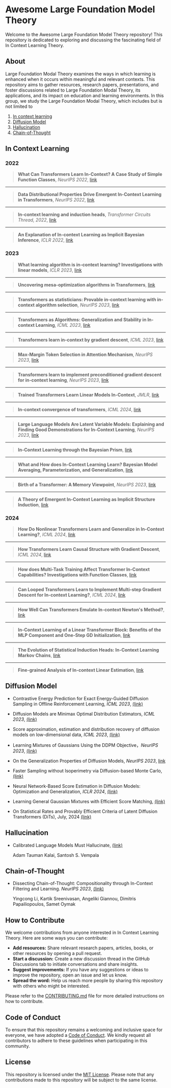 # Awesome Large Foundation Model Theory

Welcome to the Awesome Large Foundation Model Theory repository! This repository is dedicated to exploring and discussing the fascinating field of In Context Learning Theory.

## About

Large Foundation Modal Theory examines the ways in which learning is enhanced when it occurs within meaningful and relevant contexts. This repository aims to gather resources, research papers, presentations, and foster discussions related to Large Foundation Modal Theory, its applications, and its impact on education and learning environments. In this group, we study the Large Foundation Modal Theory, which includes but is not limited to


1. [In context learning](#In_context_learning)
2. [Diffusion Model](#Diffusion_Model)
3. [Hallucination](#Hallucination)
4. [Chain-of-Thought](#Chain-of-Thought)
 

## In Context Learning

### 2022

> **What Can Transformers Learn In-Context? A Case Study of Simple Function Classes**, *NeurIPS 2022*, [link](https://arxiv.org/abs/2208.01066)  
---

> **Data Distributional Properties Drive Emergent In-Context Learning in Transformers**, *NeurIPS 2022*, [link](https://arxiv.org/abs/2205.05055)  
---

> **In-context learning and induction heads**, *Transformer Circuits Thread, 2022*, [link](https://arxiv.org/abs/2209.11895)
---

> **An Explanation of In-context Learning as Implicit Bayesian Inference**, *ICLR 2022*, [link](https://arxiv.org/abs/2111.02080)

### 2023


> **What learning algorithm is in-context learning? Investigations with linear models**, *ICLR 2023*, [link](https://arxiv.org/pdf/2211.15661.pdf)  
---

> **Uncovering mesa-optimization algorithms in Transformers**, [link](https://arxiv.org/abs/2309.05858)  
---

> **Transformers as statisticians: Provable in-context learning with in-context algorithm selection**, *NeurIPS 2023*,  [link](https://arxiv.org/abs/2306.04637)
---

> **Transformers as Algorithms: Generalization and Stability in In-context Learning**, *ICML 2023*,  [link](https://proceedings.mlr.press/v202/li23l/li23l.pdf)
---

> **Transformers learn in-context by gradient descent**, *ICML 2023*, [link](https://arxiv.org/abs/2212.07677)
---

> **Max-Margin Token Selection in Attention Mechanism**, *NeurIPS 2023*, [link](https://arxiv.org/abs/2306.13596)  
---

> **Transformers learn to implement preconditioned gradient descent for in-context learning**, *NeurIPS 2023*, [link](https://arxiv.org/abs/2306.00297)
---

> **Trained Transformers Learn Linear Models In-Context**, *JMLR*, [link](https://arxiv.org/pdf/2306.09927.pdf)
---

> **In-context convergence of transformers**, *ICML 2024*, [link](https://arxiv.org/abs/2310.05249)
---

> **Large Language Models Are Latent Variable Models: Explaining and Finding Good Demonstrations for In-Context Learning**, *NeurIPS 2023*, [link](https://arxiv.org/abs/2301.11916)
---

> **In-Context Learning through the Bayesian Prism**, [link](https://arxiv.org/abs/2306.04891)
---

> **What and How does In-Context Learning Learn? Bayesian Model Averaging, Parameterization, and Generalization**, [link](https://arxiv.org/abs/2305.19420)
---

> **Birth of a Transformer: A Memory Viewpoint**, *NeurIPS 2023*, [link](https://arxiv.org/abs/2306.00802)
---

> **A Theory of Emergent In-Context Learning as Implicit Structure Induction**, [link](https://arxiv.org/pdf/2303.07971)

### 2024

> **How Do Nonlinear Transformers Learn and Generalize in In-Context Learning?**, *ICML 2024*, [link](https://openreview.net/forum?id=I4HTPws9P6)  
---

> **How Transformers Learn Causal Structure with Gradient Descent**, *ICML 2024*, [link](https://arxiv.org/abs/2402.14735)  
---

> **How does Multi-Task Training Affect Transformer In-Context Capabilities? Investigations with Function Classes**, [link](https://arxiv.org/pdf/2404.03558)  
---

> **Can Looped Transformers Learn to Implement Multi-step Gradient Descent for In-context Learning?**, *ICML 2024*, [link](https://openreview.net/pdf?id=o8AaRKbP9K)
 ---

> **How Well Can Transformers Emulate In-context Newton's Method?**, [link](https://arxiv.org/pdf/2403.03183)  
 ---

> **In-Context Learning of a Linear Transformer Block: Benefits of the MLP Component and One-Step GD Initialization**, [link](https://arxiv.org/pdf/2402.14951)  
 ---

> **The Evolution of Statistical Induction Heads: In-Context Learning Markov Chains**, [link](https://arxiv.org/pdf/2402.11004)  
 ---

> **Fine-grained Analysis of In-context Linear Estimation**, [link](https://openreview.net/pdf?id=1vM1a7KrC6)  

## Diffusion Model

- Contrastive Energy Prediction for Exact Energy-Guided Diffusion Sampling in Offline Reinforcement Learning, *ICML 2023*, [(link)](https://arxiv.org/pdf/2304.12824.pdf)

- Diffusion Models are Minimax Optimal Distribution Estimators, *ICML 2023*, [(link)](https://arxiv.org/pdf/2303.01861)

- Score approximation, estimation and distribution recovery of diffusion models on low-dimensional data, *ICML 2023*, [(link)](https://arxiv.org/pdf/2302.07194)

- Learning Mixtures of Gaussians Using the DDPM Objective，*NeurIPS 2023*,  [(link)](https://arxiv.org/pdf/2307.01178.pdf)

- On the Generalization Properties of Diffusion Models, *NeurIPS 2023*, [link](https://arxiv.org/pdf/2311.01797)

- Faster Sampling without Isoperimetry via Diffusion-based Monte Carlo, [(link)](https://arxiv.org/abs/2401.06325)

- Neural Network-Based Score Estimation in Diffusion Models: Optimization and Generalization, *ICLR 2024*, [(link)](https://arxiv.org/abs/2401.15604)

- Learning General Gaussian Mixtures with Efficient Score Matching, [(link)](https://arxiv.org/abs/2404.18893)

- On Statistical Rates and Provably Efficient Criteria of Latent Diffusion Transformers (DiTs), July, 2024 [(link)](https://arxiv.org/pdf/2407.01079)




## Hallucination

- Calibrated Language Models Must Hallucinate, [(link)](https://arxiv.org/abs/2311.14648)

  Adam Tauman Kalai, Santosh S. Vempala


## Chain-of-Thought

- Dissecting Chain-of-Thought: Compositionality through In-Context Filtering and Learning. *NeurIPS 2023*, [(link)](https://arxiv.org/abs/2305.18869)

  Yingcong Li, Kartik Sreenivasan, Angeliki Giannou, Dimitris Papailiopoulos, Samet Oymak


## How to Contribute

We welcome contributions from anyone interested in In Context Learning Theory. Here are some ways you can contribute:

- **Add resources:** Share relevant research papers, articles, books, or other resources by opening a pull request.
- **Start a discussion:** Create a new discussion thread in the GitHub Discussions tab to initiate conversations and share insights.
- **Suggest improvements:** If you have any suggestions or ideas to improve the repository, open an issue and let us know.
- **Spread the word:** Help us reach more people by sharing this repository with others who might be interested.

Please refer to the [CONTRIBUTING.md](CONTRIBUTING.md) file for more detailed instructions on how to contribute.

## Code of Conduct

To ensure that this repository remains a welcoming and inclusive space for everyone, we have adopted a [Code of Conduct](CODE_OF_CONDUCT.md). We kindly request all contributors to adhere to these guidelines when participating in this community.

## License

This repository is licensed under the [MIT License](LICENSE). Please note that any contributions made to this repository will be subject to the same license.
